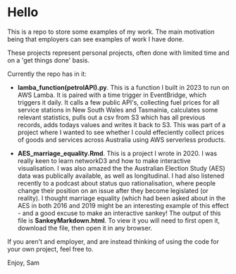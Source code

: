 # Hello

This is a repo to store some examples of my work. The main motivation being that employers can see examples of work I have done.

These projects represent personal projects, often done with limited time and on a 'get things done' basis.

Currently the repo has in it: 
- **lamba_function(petrolAPI).py**. This is a function I built in 2023 to run on AWS Lamba. It is paired with a time trigger in EventBridge, which triggers it daily. It calls a few public API's, collecting fuel prices for all service stations in New South Wales and Tasmainia, calculates some relevant statistics, pulls out a csv from S3 which has all previous records, adds todays values and writes it back to S3. This was part of a project where I wanted to see whether I could effeciently collect prices of goods and services across Australia using AWS serverless products.
  
- **AES_marriage_equality.Rmd**. This is a project I wrote in 2020. I was really keen to learn networkD3 and how to make interactive visualisation. I was also amazed the the Australian Election Study (AES) data was publically available, as well as longitudinal. I had also listened recently to a podcast about status quo rationalisation, where people change their position on an issue after they become legislated (or reality). I thought marriage equality (which had been asked about in the AES in both 2016 and 2019 might be an interesting example of this effect - and a good excuse to make an interactive sankey! The output of this file is **SankeyMarkdown.html**. To view it you will need to first open it, download the file, then open it in any browser.

If you aren't and employer, and are instead thinking of using the code for your own project, feel free to.

Enjoy, 
Sam
